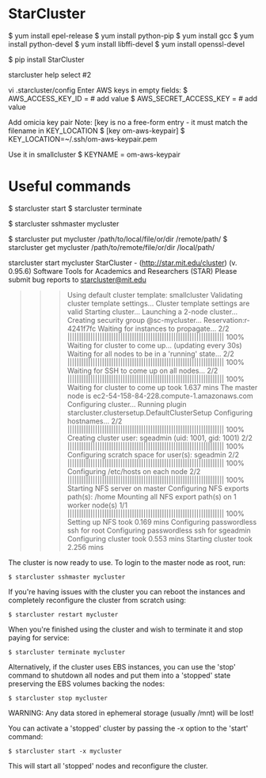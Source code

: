 # StarCluster

$ yum install epel-release
$ yum install python-pip
$ yum install gcc
$ yum install python-devel
$ yum install libffi-devel
$ yum install openssl-devel

$ pip install StarCluster


starcluster help
select #2

vi .starcluster/config
Enter AWS keys in empty fields:
$ AWS_ACCESS_KEY_ID = # add value
$ AWS_SECRET_ACCESS_KEY = # add value

Add omicia key pair
Note: [key is no a free-form entry - it must match the filename in KEY_LOCATION
$ [key om-aws-keypair]
$ KEY_LOCATION=~/.ssh/om-aws-keypair.pem

Use it in smallcluster
$ KEYNAME = om-aws-keypair

# Useful commands

$ starcluster start <name>
$ starcluster terminate <name>

$ starcluster sshmaster mycluster

$ starcluster put mycluster /path/to/local/file/or/dir /remote/path/
$ starcluster get mycluster /path/to/remote/file/or/dir /local/path/



starcluster start mycluster
StarCluster - (http://star.mit.edu/cluster) (v. 0.95.6)
Software Tools for Academics and Researchers (STAR)
Please submit bug reports to starcluster@mit.edu

>>> Using default cluster template: smallcluster
>>> Validating cluster template settings...
>>> Cluster template settings are valid
>>> Starting cluster...
>>> Launching a 2-node cluster...
>>> Creating security group @sc-mycluster...
Reservation:r-4241f7fc
>>> Waiting for instances to propagate...
2/2 |||||||||||||||||||||||||||||||||||||||||||||||||||||||||||||||||||| 100%  
>>> Waiting for cluster to come up... (updating every 30s)
>>> Waiting for all nodes to be in a 'running' state...
2/2 |||||||||||||||||||||||||||||||||||||||||||||||||||||||||||||||||||| 100%  
>>> Waiting for SSH to come up on all nodes...
2/2 |||||||||||||||||||||||||||||||||||||||||||||||||||||||||||||||||||| 100%  
>>> Waiting for cluster to come up took 1.637 mins
>>> The master node is ec2-54-158-84-228.compute-1.amazonaws.com
>>> Configuring cluster...
>>> Running plugin starcluster.clustersetup.DefaultClusterSetup
>>> Configuring hostnames...
2/2 |||||||||||||||||||||||||||||||||||||||||||||||||||||||||||||||||||| 100%  
>>> Creating cluster user: sgeadmin (uid: 1001, gid: 1001)
2/2 |||||||||||||||||||||||||||||||||||||||||||||||||||||||||||||||||||| 100%  
>>> Configuring scratch space for user(s): sgeadmin
2/2 |||||||||||||||||||||||||||||||||||||||||||||||||||||||||||||||||||| 100%  
>>> Configuring /etc/hosts on each node
2/2 |||||||||||||||||||||||||||||||||||||||||||||||||||||||||||||||||||| 100%  
>>> Starting NFS server on master
>>> Configuring NFS exports path(s):
/home
>>> Mounting all NFS export path(s) on 1 worker node(s)
1/1 |||||||||||||||||||||||||||||||||||||||||||||||||||||||||||||||||||| 100%  
>>> Setting up NFS took 0.169 mins
>>> Configuring passwordless ssh for root
>>> Configuring passwordless ssh for sgeadmin
>>> Configuring cluster took 0.553 mins
>>> Starting cluster took 2.256 mins

The cluster is now ready to use. To login to the master node
as root, run:

    $ starcluster sshmaster mycluster

If you're having issues with the cluster you can reboot the
instances and completely reconfigure the cluster from
scratch using:

    $ starcluster restart mycluster

When you're finished using the cluster and wish to terminate
it and stop paying for service:

    $ starcluster terminate mycluster

Alternatively, if the cluster uses EBS instances, you can
use the 'stop' command to shutdown all nodes and put them
into a 'stopped' state preserving the EBS volumes backing
the nodes:

    $ starcluster stop mycluster

WARNING: Any data stored in ephemeral storage (usually /mnt)
will be lost!

You can activate a 'stopped' cluster by passing the -x
option to the 'start' command:

    $ starcluster start -x mycluster

This will start all 'stopped' nodes and reconfigure the
cluster.

